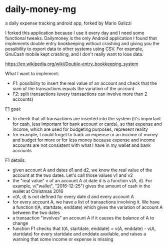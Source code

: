 # daily-money-mg
a daily expense tracking android app, forked by Mario Galizzi

I forked this application because I use it every day and I need some functional tweaks.
Dailymoney is the only Android application I found that implements double entry bookkeeping without crashing and giving you the possibility to export data to other systems using CSV. For example, GnuCash mobile kept crashing, and I don't really want to lose data.

https://en.wikipedia.org/wiki/Double-entry_bookkeeping_system

What I want to implement:
- *F1*: possibility to insert the real value of an account and check that the sum of the transactions equals the variation of the account
- *F2*: split transactions (every transactions can involve more than 2 accounts)

F1 goal:
- to check that all transactions are inserted into the system (it's important for cash, less important for bank account or cards), so that expense and income, which are used for budgeting purposes, represent reality
- for example, I could forget to track an expense or an income of money and budget for more or for less money because expense and income accounts are not consistent with what I have in my wallet and bank accounts

F1 details:
- given account A and dates d1 and d2, we know the real value of the account at the two dates. Let's call those values v1 and v2
- the "real value" v of an account A at date d is a function v(A, d). For example, v("wallet", "2016-12-25") gives the amount of cash in the wallet at Christmas 2016
- v(A, d) is not defined for every date d and every account A
- for every account A, we have a list of transactions involving it. We have a function t(A, startdate, enddate) which gives the variation of account A between the two dates
- a transaction "involves" an account A if it causes the balance of A to change
- function F1 checks that t(A, startdate, enddate) = v(A, enddate) - v(A, startdate) for every startdate and enddate available, and raises a warning that some income or expense is missing
